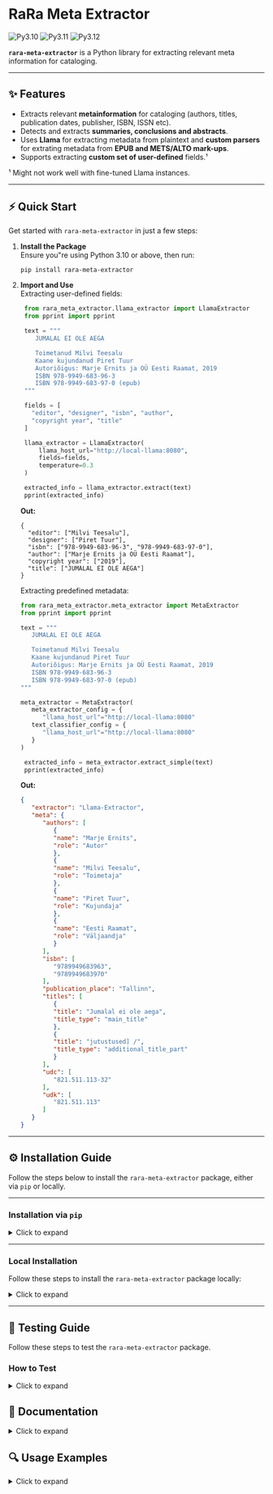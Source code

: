 # RaRa Meta Extractor

![Py3.10](https://img.shields.io/badge/python-3.10-green.svg)
![Py3.11](https://img.shields.io/badge/python-3.11-green.svg)
![Py3.12](https://img.shields.io/badge/python-3.12-green.svg)

**`rara-meta-extractor`** is a  Python library for extracting relevant meta information for cataloging.


---

## ✨ Features  

- Extracts relevant **metainformation** for cataloging (authors, titles, publication dates, publisher, ISBN, ISSN etc).
- Detects and extracts **summaries, conclusions and abstracts**.
- Uses **Llama** for extracting metadata from plaintext and **custom parsers** for extrating metadata from **EPUB and METS/ALTO mark-ups**.
- Supports extracting **custom set of user-defined** fields.¹

¹ Might not work well with fine-tuned Llama instances.

---


## ⚡ Quick Start  

Get started with `rara-meta-extractor` in just a few steps:

1. **Install the Package**  
   Ensure you"re using Python 3.10 or above, then run:  
   ```bash
   pip install rara-meta-extractor
   ```

2. **Import and Use**  
   Extracting user-defined fields:

   ```python
    from rara_meta_extractor.llama_extractor import LlamaExtractor
    from pprint import pprint

    text = """
       JUMALAL EI OLE AEGA

       Toimetanud Milvi Teesalu
       Kaane kujundanud Piret Tuur
       Autoriõigus: Marje Ernits ja OÜ Eesti Raamat, 2019
       ISBN 978-9949-683-96-3
       ISBN 978-9949-683-97-0 (epub)
    """

    fields = [
      "editor", "designer", "isbn", "author",
      "copyright year", "title"
    ]

    llama_extractor = LlamaExtractor(
        llama_host_url="http://local-llama:8080",
        fields=fields,
        temperature=0.3
    )

    extracted_info = llama_extractor.extract(text)
    pprint(extracted_info)
   ```
   **Out:**

   ```
   {
     "editor": ["Milvi Teesalu"],
     "designer": ["Piret Tuur"],
     "isbn": ["978-9949-683-96-3", "978-9949-683-97-0"],
     "author": ["Marje Ernits ja OÜ Eesti Raamat"],
     "copyright year": ["2019"],
     "title": ["JUMALAL EI OLE AEGA"]
   }
   ```
   Extracting predefined metadata:

   ```python
   from rara_meta_extractor.meta_extractor import MetaExtractor
   from pprint import pprint

   text = """
      JUMALAL EI OLE AEGA

      Toimetanud Milvi Teesalu
      Kaane kujundanud Piret Tuur
      Autoriõigus: Marje Ernits ja OÜ Eesti Raamat, 2019
      ISBN 978-9949-683-96-3
      ISBN 978-9949-683-97-0 (epub)
   """

   meta_extractor = MetaExtractor(
      meta_extractor_config = {
         "llama_host_url"="http://local-llama:8080"
      text_classifier_config = {
         "llama_host_url"="http://local-llama:8080"
      }
   )

    extracted_info = meta_extractor.extract_simple(text)
    pprint(extracted_info)
   ```
   **Out:**

   ```JSON
   {
      "extractor": "Llama-Extractor",
      "meta": {
         "authors": [
            {
            "name": "Marje Ernits",
            "role": "Autor"
            },
            {
            "name": "Milvi Teesalu",
            "role": "Toimetaja"
            },
            {
            "name": "Piret Tuur",
            "role": "Kujundaja"
            },
            {
            "name": "Eesti Raamat",
            "role": "Väljaandja"
            }
         ],
         "isbn": [
            "9789949683963",
            "9789949683970"
         ],
         "publication_place": "Tallinn",
         "titles": [
            {
            "title": "Jumalal ei ole aega",
            "title_type": "main_title"
            },
            {
            "title": "jutustused] /",
            "title_type": "additional_title_part"
            }
         ],
         "udc": [
            "821.511.113-32"
         ],
         "udk": [
            "821.511.113"
         ]
      }
   }

   ```
---


## ⚙️ Installation Guide

Follow the steps below to install the `rara-meta-extractor` package, either via `pip` or locally.

---

### Installation via `pip`

<details><summary>Click to expand</summary>

1. **Set Up Your Python Environment**  
   Create or activate a Python environment using Python **3.10** or above.

2. **Install the Package**  
   Run the following command:  
   ```bash
   pip install rara-meta-extractor
   ```
</details>

---

### Local Installation

Follow these steps to install the `rara-meta-extractor` package locally:  

<details><summary>Click to expand</summary>


1. **Clone the Repository**  
   Clone the repository and navigate into it:  
   ```bash
   git clone <repository-url>
   cd <repository-directory>
   ```

2. **Set Up Python Environment**  
   Create or activate a Python environment using Python 3.10 or above. E.g:
   ```bash
   conda create -n py310 python==3.10
   conda activate py310
   ```

3. **Install Build Package**  
   Install the `build` package to enable local builds:  
   ```bash
   pip install build
   ```

4. **Build the Package**  
   Run the following command inside the repository:  
   ```bash
   python -m build
   ```

5. **Install the Package**  
   Install the built package locally:  
   ```bash
   pip install .
   ```

</details>

---

## 🚀 Testing Guide

Follow these steps to test the `rara-meta-extractor` package.


### How to Test

<details><summary>Click to expand</summary>

1. **Clone the Repository**  
   Clone the repository and navigate into it:  
   ```bash
   git clone <repository-url>
   cd <repository-directory>
   ```

2. **Set Up Python Environment**  
   Create or activate a Python environment using Python 3.10 or above.

3. **Install Build Package**  
   Install the `build` package:  
   ```bash
   pip install build
   ```

4. **Build the Package**  
   Build the package inside the repository:  
   ```bash
   python -m build
   ```

5. **Install with Testing Dependencies**  
   Install the package along with its testing dependencies:  
   ```bash
   pip install .[testing]
   ```

6. **Run Tests**  
   Run the test suite from the repository root:  
   ```bash
   python -m pytest -v tests
   ```

---

</details>


## 📝 Documentation

<details><summary>Click to expand</summary>

### 🔍 `MetaExtractor` Class

#### Overview

`MetaExtractor` class wraps the logic of different types of meta extractors (`EPUBMetaExtractor`, `MetsAltoMetsExtrator` and `LlamaMetaExtractor`) along with all text part classifiers (`EPUBTextPartClassifier`, `MetsAltoTextPartClassifier`, and `RegexTextPartClassifier`).

#### Importing

```python
from rara_meta_extractor.meta_extractor import MetaExtractor
```

#### Class Parameters

| Name                   | Type   | Optional | Default                                          | Description                                                          |
| ---------------------- | ------ |----------|--------------------------------------------------|----------------------------------------------------------------------|
| meta_extractor_config  | dict   | True*    | rara_meta_extractor.config.META_EXTRACTOR_CONFIG | Configuration for Llama's meta extractor agent.  |
| text_classifier_config | dict   | True*    | rara_meta_extractor.config.TEXT_CLASSIFIER_CONFIG| Configuration for Llama's text classifier agent. NB! Text classifier is used only for filtering the input passed to the meta extractor agent. However, this behaviour is disabled by default. |

* Although both params have default values, it is stronly recommended to ensure that correct `llama_host_url` is used.

All possible configuration parameters are listed in the table below:

##### Configuration Parameters

The following table lists all possible configuration params for `meta_extractor_config` and `text_classifier_config`.

| Name             | Type       | Required | Description                                    |
| ---------------- | ---------- |----------|------------------------------------------------|
| llama_host_url   |  str       | True     | Llama server URL, e.g. "http://localhost:8080" |
| instructions     |  str       | False    | Instructions for Llama.                        |
| fields           |  List[str] | False    | List of fields to extract. This is necessary to define only, if you wish to use a custom set of fields to extract opposed to the predefined ones. NB! If fields is defined, the JSON schema will be generated automatically. |
| json_schema      |  dict      | False    | JSON schema to use for generating grammars for Llama. NB! This is only necessary, if fields are not defined or you wish to use more advanced restrictions for them. The schema is not necessary for extracting default/predefined fields. Read more about the correct structure from here: https://github.com/ggml-org/llama.cpp/tree/master/grammars|
| temperature      |  float     | False    | Temperature in range [0, 2]. The lower the temperature, the more deterministic are the Llama outputs. By default = 0.0 |
| n_predict        |  int       | False    | Number of tokens Llama is allowed to predict. By default = 500. |

#### Key Functions

##### Function: `extract`

The main function for extracting meta information.

###### Parameters

| Name                   | Type       | Required | Default | Description    |
| ---------------------- | -----------| -------- | --------|----------------|
| texts                  | List[dict] | True     | -       | List of texts from where to extract meta information. For EPUB and METS/ALTO, expects content of `texts` from digitizer output. Otherwise, must minimally contain keys `text` and `lang`. |
| epub_metadata          | dict       | False    | {}      | Expects the content of `doc_meta.epub_metadata` from digitizer output. |
| mets_alto_metadata     | List[str]  | False    | []      | Expects the content of `doc_meta.mets_alto_metadata` from digitizer output. |
| verify_texts_with_llm  | bool       | False    | False   | If enabled, each text is passed to text classifier agent first and only texts classified as metadata blocks are passed to meta extractor(s). |
| n_trials               | int        | False    | 1       | Indicates how many trials to run for predicting metadata with LlamaExtractor for the same text. NB! Setting it higher than 1 has purpose only if temperature > 0.|
| merge_texts            | bool       | False    | True    | If enabled, texts are merged into a single text block before passing it to LlamaExtractor. Otherwise texts are passed one by one to LlamaExtractor and results are merged afterwards. |
| min_ratio              | float      | False    | 0.8     | Relevant only if n_trials > 1. Indicates the ratio of times a meta value has to be predicted during trials. E.g. if min_ratio = 0.7 and a value is predicted 2 out of 3 trials, it will not be returned as 2/3 = 0.66 < 0.7.|
| add_missing_keys       | bool       | False    | False   | If enabled, all possible meta keys are added to the output, even if the content has not been extracted. |
| detect_text_parts      | bool       | False    | True    | If enabled, runs text part detection for detecting conclusions, abstracts etc. |
| max_length_per_text    | int        | False    | 1500    | If verify_texts_with_llm is set to False, this param is used for dummy metadata detection -  if a text is longer than the threshold set with this param, it will not be included into Llama input. |
| n_first_pages          | int        | False    | 5       | How many first pages to consider for possible Llama input? NB! Not all of them are actually added to the input as the pages are passed through prefiltering. |
| n_last_pages           | int        | False    | 0       | How many last pages to consider for possible Llama input? NB! Not all of them are actually added to the input as the pages are passed through prefiltering. |
| n_strict_include       | int        | False    | 3       | Number of pages (out of n_first_pages + n_list_pages set) to pass to Llama  without additional prefiltering. |
| simple                 | bool       | False    | False   | If enabled, the outputs of titles and authors are simplified (some fields necessary mostly for constructing final MARC files are removed). |

###### Result

Function `extract` returns a dictionary with two keys:
- `extractor`- Indicates which extractor was used (possible values are: "Llama-Extractor", "EPUB-Extractor", and "METS/ALTO-Extractor")
- `meta` - Extracted metainformation formatted as dict.

##### Function: `extract_from_digitizer_output`

This function allows passing raw digitizer output to the meta extractor.

###### Parameters

| Name                   | Type       | Required | Default | Description    |
| ---------------------- | -----------| -------- | --------|----------------|
| digitizer_output       | dict       | True     | -       | Output of rara-digitizer. |
| verify_texts_with_llm  | bool       | False    | False   | If enabled, each text is passed to text classifier agent first and only texts classified as metadata blocks are passed to meta extractor(s). |
| n_trials               | int        | False    | 1       | Indicates how many trials to run for predicting metadata with LlamaExtractor for the same text. NB! Setting it higher than 1 has purpose only if temperature > 0.|
| merge_texts            | bool       | False    | True    | If enabled, texts are merged into a single text block before passing it to LlamaExtractor. Otherwise texts are passed one by one to LlamaExtractor and results are merged afterwards. |
| min_ratio              | float      | False    | 0.8     | Relevant only if n_trials > 1. Indicates the ratio of times a meta value has to be predicted during trials. E.g. if min_ratio = 0.7 and a value is predicted 2 out of 3 trials, it will not be returned as 2/3 = 0.66 < 0.7.|
| add_missing_keys       | bool       | False    | False   | If enabled, all possible meta keys are added to the output, even if the content has not been extracted. |
| detect_text_parts      | bool       | False    | True    | If enabled, runs text part detection for detecting conclusions, abstracts etc. |
| max_length_per_text    | int        | False    | 1500    | If verify_texts_with_llm is set to False, this param is used for dummy metadata detection -  if a text is longer than the threshold set with this param, it will not be included into Llama input. |
| n_first_pages          | int        | False    | 5       | How many first pages to consider for possible Llama input? NB! Not all of them are actually added to the input as the pages are passed through prefiltering. |
| n_last_pages           | int        | False    | 0       | How many last pages to consider for possible Llama input? NB! Not all of them are actually added to the input as the pages are passed through prefiltering. |
| n_strict_include       | int        | False    | 3       | Number of pages (out of n_first_pages + n_list_pages set) to pass to Llama  without additional prefiltering. |
| simple                 | bool       | False    | False   | If enabled, the outputs of titles and authors are simplified (some fields necessary mostly for constructing final MARC files are removed). |

###### Result

Function `extract` returns a dictionary with two keys:
- `extractor`- Indicates which extractors were used (possible values are a combination of the following: "Llama-Extractor", "EPUB-Extractor", and "METS/ALTO-Extractor")
- `meta` - Extracted metainformation formatted as dict.

</details>

## 🔍 Usage Examples

<details><summary>Click to expand</summary>
### Example 1: Simple meta extraction


```python
from rara_meta_extractor.meta_extractor import MetaExtractor
from pprint import pprint

test_text = """
Original title:\nHilarious Stories of Animals\n   \n \nCopyright © 2021 Creative Arts Management OÜ\nAll rights reserved.\n \nEditor: KRISTO VILLEM\n \n \nISBN   978-9916-665-46-6\n \n \n\nLiza Moonlight\n\nGreetings, friends! This story will teach you the ever\nchanging flow of time. As time passes, so do the seasons.\nThere are many lovely  things to each season and each of\nthem holds many secrets and surprises.  \nEnjoy these tales and hopefully you will also discover\nsomething new!\n\nEverything that surrounds us has patterns. As the day\nalways follo ws the night and the sun always sets and then\nrises, the seasons also follow one another. The first season of\nour book's cycle is Spring. It a time of many new beginnings.\nBirds return  to their homeplaces and the sun start to give\nmore and more warmth. Chippy the Bird will be Your guide!\n\nIt is probably no surprise that the thrilly easter rabbit\nfamily comes out to enjoy the sun and play around on the\nwarm grass. They have been sitting snugly in their\nburrows for the whole winter and are so very happy to be\noutside and hop around and flop their ears.
"""

meta_extractor = MetaExtractor(
   meta_extractor_config = {
      "llama_host_url"="http://local-llama:8080"
   text_classifier_config = {
      "llama_host_url"="http://local-llama:8080"
   }
)
texts = [{"text": test_text, "lang": "en"}]

extracted_info = meta_extractor.extract(texts=texts, simple=True)

pprint(extracted_info)
```

**Output:**

```
{
  "extractor": ["Llama-Extractor"],
  "meta": {
    "authors": [
      {
        "name": "Liza Moonlight",
        "role": "Autor"
      },
      {
        "name": "Kristo Villem",
        "role": "Toimetaja"
      }
    ],
    "distributer_name": "Creative Arts Management OÜ",
    "distribution_place": "Tallinn",
    "isbn": [
      "9789916665466",
      "9789916665473",
      "9789916665480",
      "9789916665497"
    ],
    "titles": [
      {
        "title": "Hilarious stories of animals",
        "title_type": "main_title"
      },
      {
        "title": "4 books in 1 /",
        "title_type": "additional_title_part"
      }
    ],
    "udc": [
      "821-9-32",
      "821.111",
      "474.2)-93-322.4"
    ],
    "udk": [
      "821-93"
    ]
  }
}
```
</details>

